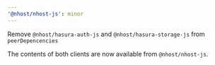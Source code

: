 ```yaml
---
'@nhost/nhost-js': minor
---
```


Remove `@nhost/hasura-auth-js` and `@nhost/hasura-storage-js` from `peerDepencencies`

The contents of both clients are now available from `@nhost/nhost-js`.
